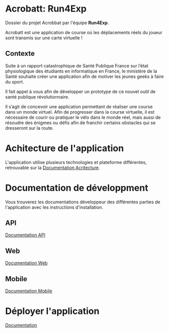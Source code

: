 # Acrobatt: Run4Exp

Dossier du projet Acrobbat par l'équipe **Run4Exp**.

Acrobatt est une application de course où les déplacements réels du joueur sont transmis sur une carte virtuelle !

## Contexte

Suite à un rapport catastrophique de Santé Publique France sur l’état physiologique des étudiants en informatique en France, le ministère de la Santé souhaite créer une application afin de motiver les jeunes geeks à faire du sport.

Il fait appel à vous afin de développer un prototype de ce nouvel outil de santé publique révolutionnaire.

Il s’agit de concevoir une application permettant de réaliser une course dans un monde virtuel. Afin de progresser dans la course virtuelle, il est nécessaire de courir ou pratiquer le vélo dans le monde réel, mais aussi de résoudre des énigmes ou défis afin de franchir certains obstacles qui se dresseront sur la route.

# Achitecture de l'application

L'application utilise plusieurs technologies et plateforme différentes, retrouvable sur la [Documentation Acritecture](https://git.unistra.fr/acrobatt-equipe-6/acrobatt/-/blob/master/Documentation/architecture.md).

# Documentation de développment

Vous trouverez les documentations développeur des différentes parties de l'application avec les instructions d'installation.

## API

[Documentation API](https://git.unistra.fr/acrobatt-equipe-6/acrobatt/-/blob/master/Documentation/api.md)

## Web

[Documentation Web](https://git.unistra.fr/acrobatt-equipe-6/acrobatt/-/blob/master/Documentation/web.md)

## Mobile

[Documentation Mobile](https://git.unistra.fr/acrobatt-equipe-6/acrobatt/-/blob/master/Documentation/mobile.md)

# Déployer l'application

[Documentation](https://git.unistra.fr/acrobatt-equipe-6/acrobatt/-/blob/master/Documentation/d%C3%A9ploiement.md)
